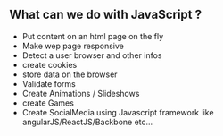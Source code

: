 ## What can we do with JavaScript ?

* Put content on an html page on the fly
* Make wep page responsive
* Detect a user browser and other infos
* create cookies
* store data on the browser
* Validate forms
* Create Animations / Slideshows 
* create Games
* Create SocialMedia
using Javascript framework like angularJS/ReactJS/Backbone etc...